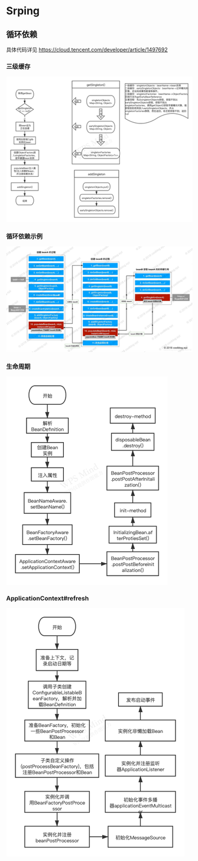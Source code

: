 # Srping
## 循环依赖
具体代码详见 https://cloud.tencent.com/developer/article/1497692
### 三级缓存
![三级缓存](img/Spring三级缓存.png)
### 循环依赖示例
![循环依赖示例](img/Spring解决循环依赖示例.png)
### 生命周期
![Bean实例化](img/Bean实例化.png)
### ApplicationContext#refresh
![ApplicationContext#refresh](img/ApplicationContext-refresh流程.png)